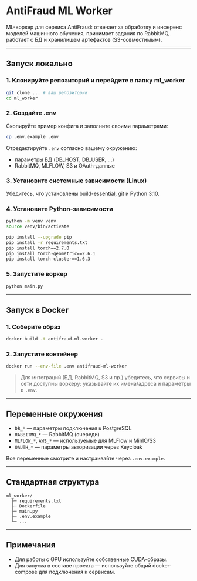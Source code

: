 # AntiFraud ML Worker

ML-воркер для сервиса AntiFraud: отвечает за обработку и инференс моделей машинного обучения, принимает задания по RabbitMQ, работает с БД и хранилищем артефактов (S3-совместимым).

---

## Запуск локально

### 1. Клонируйте репозиторий и перейдите в папку ml_worker

```bash
git clone ... # ваш репозиторий
cd ml_worker
```

### 2. Создайте .env

Скопируйте пример конфига и заполните своими параметрами:

```bash
cp .env.example .env
```

Отредактируйте `.env` согласно вашему окружению:  
- параметры БД (DB_HOST, DB_USER, ...)
- RabbitMQ, MLFLOW, S3 и OAuth-данные

### 3. Установите системные зависимости (Linux)

Убедитесь, что установлены build-essential, git и Python 3.10.

### 4. Установите Python-зависимости

```bash
python -m venv venv
source venv/bin/activate

pip install --upgrade pip
pip install -r requirements.txt
pip install torch==2.7.0
pip install torch-geometric==2.6.1
pip install torch-cluster==1.6.3
```

### 5. Запустите воркер

```bash
python main.py
```

---

## Запуск в Docker

### 1. Соберите образ

```bash
docker build -t antifraud-ml-worker .
```

### 2. Запустите контейнер

```bash
docker run --env-file .env antifraud-ml-worker
```

> Для интеграций (БД, RabbitMQ, S3 и пр.) убедитесь, что сервисы и сети доступны воркеру: указывайте их имена/адреса и параметры в `.env`.

---

## Переменные окружения

- `DB_*` — параметры подключения к PostgreSQL
- `RABBITMQ_*` — RabbitMQ (очереди)
- `MLFLOW_*`, `AWS_*` — используемые для MLFlow и MinIO/S3
- `OAUTH_*` — параметры авторизации через Keycloak

Все переменные смотрите и настраивайте через `.env.example`.

---

## Стандартная структура

```text
ml_worker/
  ├─ requirements.txt
  ├─ Dockerfile
  ├─ main.py
  ├─ .env.example
  └─ ...
```

---

## Примечания

- Для работы с GPU используйте собственные CUDA-образы.
- Для запуска в составе проекта — используйте общий docker-compose для подключения к сервисам.
